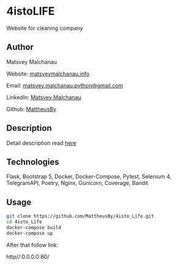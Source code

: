 # 4istoLIFE

Website for cleaning company 

## Author

Matsvey Malchanau

Website: [matsveymalchanau.info](http://matsveymalchanau.info/)

Email: matsvey.malchanau.python@gmail.com

LinkedIn: [Matsvey Malchanau](https://www.linkedin.com/in/matsvey-malchanau/)

Github: [MattheusBy](https://github.com/MattheusBy)

## Description

Detail description read [here](http://matsveymalchanau.info/4istolife)

## Technologies

Flask, Bootstrap 5, Docker, Docker-Compose, Pytest, Selenium 4, TelegramAPI, Poetry, Nginx, Gunicorn, Coverage, Bandit

## Usage
```bash
git clone https://github.com/MattheusBy/4isto_Life.git
cd 4isto_Life
docker-compose build
docker-compose up
```
After that follow link:

http//:0.0.0.0:80/ 

